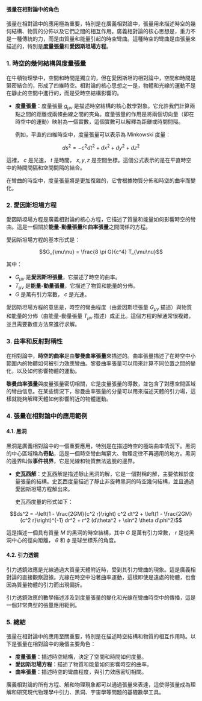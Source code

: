 #### 張量在相對論中的角色

張量在相對論中的應用極為重要，特別是在廣義相對論中，張量用來描述時空的幾何結構、物質的分佈以及它們之間的相互作用。廣義相對論的核心思想是，重力不是一種傳統的力，而是由質量和能量引起的時空彎曲。這種時空的彎曲是由張量來描述的，特別是**度量張量**和**愛因斯坦場方程**。

### 1. **時空的幾何結構與度量張量**

在牛頓物理學中，空間和時間是獨立的，但在愛因斯坦的相對論中，空間和時間是緊密結合的，形成了四維時空。相對論的核心思想之一是，物體和光線的運動不是在靜止的空間中進行的，而是受時空結構影響的。

- **度量張量**：度量張量  $`g_{\mu\nu}`$  是描述時空結構的核心數學對象。它允許我們計算兩點之間的距離或兩條曲線之間的夾角。度量張量的作用是將兩個切向量（即在時空中的運動）映射為一個實數，這個實數可以解釋為距離或時間間隔。

  例如，平直的四維時空中，度量張量可以表示為 Minkowski 度量：
  
```math
ds^2 = -c^2 dt^2 + dx^2 + dy^2 + dz^2
```

  這裡， $`c`$  是光速， $`t`$  是時間， $`x, y, z`$  是空間坐標。這個公式表示的是在平直時空中的時間間隔和空間間隔的結合。

  在彎曲的時空中，度量張量將是更加復雜的，它會根據物質分佈和時空的曲率而變化。

### 2. **愛因斯坦場方程**

愛因斯坦場方程是廣義相對論的核心方程，它描述了質量和能量如何影響時空的彎曲。這是一個關於**能量-動量張量**和**曲率張量**之間關係的方程。

愛因斯坦場方程的基本形式是：

```math
G_{\mu\nu} = \frac{8 \pi G}{c^4} T_{\mu\nu}
```

其中：
-  $`G_{\mu\nu}`$  是**愛因斯坦張量**，它描述了時空的曲率。
-  $`T_{\mu\nu}`$  是**能量-動量張量**，它描述了物質和能量的分佈。
-  $`G`$  是萬有引力常數， $`c`$  是光速。

愛因斯坦場方程的意思是，時空的彎曲程度（由愛因斯坦張量  $`G_{\mu\nu}`$  描述）與物質和能量的分佈（由能量-動量張量  $`T_{\mu\nu}`$  描述）成正比。這個方程的解通常很複雜，並且需要數值方法來進行求解。

### 3. **曲率和反射對稱性**

在相對論中，**時空的曲率**是由**黎曼曲率張量**來描述的。曲率張量描述了在時空中小範圍內的物體如何被引力效應彎曲。黎曼曲率張量可以用來計算不同位置之間的變化，以及如何影響物體的運動。

**黎曼曲率張量**與度量張量密切相關，它是度量張量的導數，並包含了對應空間區域的彎曲信息。在某些情況下，黎曼曲率張量的分量可以用來描述天體的引力場，這樣就能夠解釋天體如何影響附近的物體運動。

### 4. **張量在相對論中的應用範例**

#### 4.1. **黑洞**

黑洞是廣義相對論中的一個重要應用，特別是在描述時空的極端曲率情況下。黑洞的中心區域稱為**奇點**，這是一個時空彎曲無窮大、物理定律不再適用的地方。黑洞的邊界叫做**事件視界**，它是光線和物質無法逃脫的邊界。

- **史瓦西解**：史瓦西解是描述靜止黑洞的解，它是一個對稱的解，主要依賴於度量張量的結構。史瓦西度量描述了靜止非旋轉黑洞的時空幾何結構，並且通過愛因斯坦場方程解出來。
  
  史瓦西度量的形式如下：
  
```math
ds^2 = -\left(1 - \frac{2GM}{c^2 r}\right) c^2 dt^2 + \left(1 - \frac{2GM}{c^2 r}\right)^{-1} dr^2 + r^2 (d\theta^2 + \sin^2 \theta d\phi^2)
```

  這是描述一個具有質量  $`M`$  的黑洞的時空結構，其中  $`G`$  是萬有引力常數， $`r`$  是從黑洞中心的徑向距離， $`\theta`$  和  $`\phi`$  是球坐標系的角度。

#### 4.2. **引力透鏡**

引力透鏡效應是光線通過大質量天體附近時，受到其引力彎曲的現象。這是廣義相對論的直接觀察證據。光線在時空中沿著曲率運動，這樣即使是遠處的物體，也會因為質量物體的引力而出現偏折。

引力透鏡效應的數學描述涉及到度量張量的變化和光線在彎曲時空中的傳播，這是一個非常典型的張量應用範例。

### 5. **總結**

張量在相對論中的應用至關重要，特別是在描述時空結構和物質的相互作用時。以下是張量在相對論中的幾個主要角色：
- **度量張量**：描述時空結構，決定了空間和時間如何度量。
- **愛因斯坦場方程**：描述了物質和能量如何影響時空的曲率。
- **曲率張量**：描述時空的彎曲程度，與引力效應密切相關。

廣義相對論的所有方程、解和物理現象都可以通過張量來表達，這使得張量成為理解和研究現代物理學中引力、黑洞、宇宙學等問題的基礎數學工具。